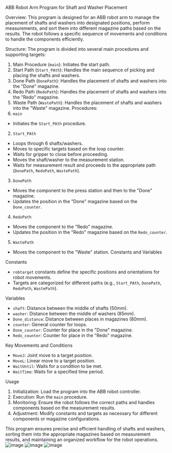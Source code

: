 ABB Robot Arm Program for Shaft and Washer Placement

Overview:
This program is designed for an ABB robot arm to manage the placement of shafts and washers into designated positions, perform measurements, and sort them into different magazine paths based on the results. The robot follows a specific sequence of movements and conditions to handle the components efficiently.

Structure:
The program is divided into several main procedures and supporting targets:
1. Main Procedure (`main`): Initiates the start path.
2. Start Path (`Start_PAth`): Handles the main sequence of picking and placing the shafts and washers.
3. Done Path (`DonePath`): Handles the placement of shafts and washers into the "Done" magazine.
4. Redo Path (`RedoPath`): Handles the placement of shafts and washers into the "Redo" magazine.
5. Waste Path (`WastePath`): Handles the placement of shafts and washers into the "Waste" magazine.
Procedures:
1. `main`
- Initiates the `Start_PAth` procedure.
2. `Start_PAth`
- Loops through 6 shafts/washers.
- Moves to specific targets based on the loop counter.
- Waits for gripper to close before proceeding.
- Moves the shaft/washer to the measurement station.
- Waits for measurement result and proceeds to the appropriate path (`DonePath`, `RedoPath`, `WastePath`).
3. `DonePath`
- Moves the component to the press station and then to the "Done" magazine.
- Updates the position in the "Done" magazine based on the `Done_counter`.
4. `RedoPath`
- Moves the component to the "Redo" magazine.
- Updates the position in the "Redo" magazine based on the `Redo_counter`.
5. `WastePath`
- Moves the component to the "Waste" station.
Constants and Variables

Constants
- `robtarget` constants define the specific positions and orientations for robot movements.
- Targets are categorized for different paths (e.g., `Start_PAth`, `DonePath`, `RedoPath`, `WastePath`).

Variables
- `shaft`: Distance between the middle of shafts (50mm).
- `washer`: Distance between the middle of washers (85mm).
- `Done_distance`: Distance between places in magazines (80mm).
- `counter`: General counter for loops.
- `Done_counter`: Counter for place in the "Done" magazine.
- `Redo_counter`: Counter for place in the "Redo" magazine.

Key Movements and Conditions
- `MoveJ`: Joint move to a target position.
- `MoveL`: Linear move to a target position.
- `WaitUntil`: Waits for a condition to be met.
- `WaitTime`: Waits for a specified time period.

Usage

1. Initialization: Load the program into the ABB robot controller.
2. Execution: Run the `main` procedure.
3. Monitoring: Ensure the robot follows the correct paths and handles components based on the measurement results.
4. Adjustment: Modify constants and targets as necessary for different components or magazine configurations.

This program ensures precise and efficient handling of shafts and washers, sorting them into the appropriate magazines based on measurement results, and maintaining an organized workflow for the robot operations.
![image](https://github.com/user-attachments/assets/a2c81579-f132-4fb4-9b9f-860cd62a79d6)
![image](https://github.com/user-attachments/assets/0a955622-7805-409a-adff-c987134eab1c)
![image](https://github.com/user-attachments/assets/40038c21-5094-4b9f-93e4-306e9f30ecb9)


